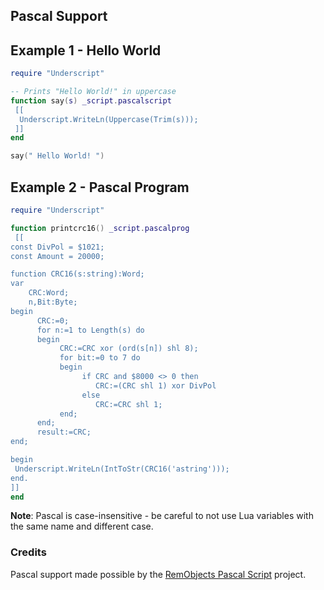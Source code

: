 ## Pascal Support

## Example 1 - Hello World

```lua
require "Underscript"

-- Prints "Hello World!" in uppercase
function say(s) _script.pascalscript
 [[
  Underscript.WriteLn(Uppercase(Trim(s)));
 ]]
end

say(" Hello World! ")
```

## Example 2 - Pascal Program

```lua
require "Underscript"

function printcrc16() _script.pascalprog
 [[
const DivPol = $1021;
const Amount = 20000;

function CRC16(s:string):Word; 
var 
    CRC:Word; 
    n,Bit:Byte; 
begin 
      CRC:=0; 
      for n:=1 to Length(s) do 
      begin 
           CRC:=CRC xor (ord(s[n]) shl 8); 
           for bit:=0 to 7 do 
           begin 
                if CRC and $8000 <> 0 then 
                   CRC:=(CRC shl 1) xor DivPol 
                else 
                   CRC:=CRC shl 1; 
           end; 
      end; 
      result:=CRC; 
end;

begin
 Underscript.WriteLn(IntToStr(CRC16('astring')));
end.
]]
end
```

**Note**: Pascal is case-insensitive - be careful to not use Lua variables with the same name and different case.

### Credits

Pascal support made possible by the [RemObjects Pascal Script](http://www.remobjects.com/) project.